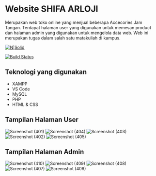 # Website SHIFA ARLOJI
Merupakan web toko online yang menjual beberapa Accecories Jam Tangan. Terdapat halaman user yang digunakan untuk memesan product dan halaman admin yang digunakan untuk mengelola data web. Web ini merupakan tugas dalam salah satu matakuliah di kampus.

[![N|Solid](https://cldup.com/dTxpPi9lDf.thumb.png)](https://nodesource.com/products/nsolid)

[![Build Status](https://travis-ci.org/joemccann/dillinger.svg?branch=master)](https://travis-ci.org/joemccann/dillinger)

## Teknologi yang digunakan
* XAMPP
* VS Code
* MySQL
* PHP
* HTML & CSS

## Tampilan Halaman User
![Screenshot (401)](https://github.com/Haniff27/TokoOnlineShifaArloji/assets/101883268/df949e9c-5d2a-49df-a110-885d4974c11e)
![Screenshot (404)](https://github.com/Haniff27/TokoOnlineShifaArloji/assets/101883268/9dc9f4a8-d0d4-4663-88e6-01df72753787)
![Screenshot (403)](https://github.com/Haniff27/TokoOnlineShifaArloji/assets/101883268/f1a64e19-8aba-411a-958f-aa4d480a4772)
![Screenshot (402)](https://github.com/Haniff27/TokoOnlineShifaArloji/assets/101883268/bd48229b-4c32-405d-b0f7-c6097fa0d599)
![Screenshot (405)](https://github.com/Haniff27/TokoOnlineShifaArloji/assets/101883268/6133640e-8e4c-4205-acfa-2fbe05651726)

## Tampilan Halaman Admin
![Screenshot (410)](https://github.com/Haniff27/TokoOnlineShifaArloji/assets/101883268/0d7e0e0b-36f7-41d6-93a7-dfc8255721f9)
![Screenshot (409)](https://github.com/Haniff27/TokoOnlineShifaArloji/assets/101883268/506e6bb6-003b-46d2-9967-6d02eb927d03)
![Screenshot (408)](https://github.com/Haniff27/TokoOnlineShifaArloji/assets/101883268/7f3f496b-995c-4118-93d8-70bccafb17a9)
![Screenshot (407)](https://github.com/Haniff27/TokoOnlineShifaArloji/assets/101883268/51b4e4bc-8abb-4d71-a21e-45be759c5034)
![Screenshot (406)](https://github.com/Haniff27/TokoOnlineShifaArloji/assets/101883268/11a5945f-8822-41ce-88ad-58ea9c293346)
